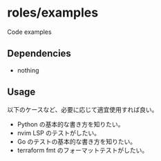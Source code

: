 # roles/examples
Code examples



## Dependencies
- nothing



## Usage
以下のケースなど、必要に応じて適宜使用すれば良い。

- Python の基本的な書き方を知りたい。
- nvim LSP のテストがしたい。
- Go のテストの基本的な書き方を知りたい。
- terraform fmt のフォーマットテストがしたい。

